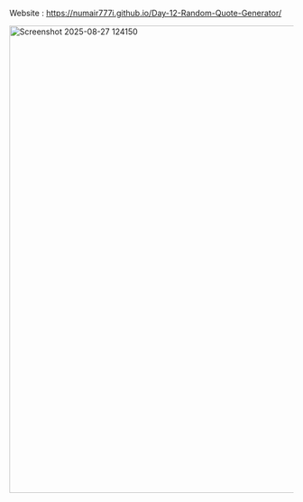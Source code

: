 Website : https://numair777i.github.io/Day-12-Random-Quote-Generator/



<img width="1489" height="828" alt="Screenshot 2025-08-27 124150" src="https://github.com/user-attachments/assets/350bdd31-2f6c-42ed-863e-8dded6f96f76" />
